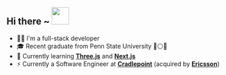 ## Hi there ~ <img src="https://github.com/vxm52/vxm52.github.io/blob/master/img/hi.gif" width="40px"/>

- 👨‍💻 I'm a full-stack developer
- 🎓 Recent graduate from Penn State University 🔵⚪🦁
- 🌱 Currently learning [**Three.js**](https://threejs.org/) and [**Next.js**](https://nextjs.org/)
- ⚡ Currently a Software Engineer at [**Cradlepoint**](https://cradlepoint.com/) (acquired by [**Ericsson**](https://www.ericsson.com/en))



<!--
**vxm52/vxm52** is a ✨ _special_ ✨ repository because its `README.md` (this file) appears on your GitHub profile.

Here are some ideas to get you started:

- 🔭 I’m currently working on ...
- 🌱 I’m currently learning ...
- 👯 I’m looking to collaborate on ...
- 🤔 I’m looking for help with ...
- 💬 Ask me about ...
- 📫 How to reach me: ...
- 😄 Pronouns: ...
- ⚡ Fun fact: ...
-->
